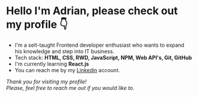 # Hello I'm Adrian, please check out my profile 👇

* I'm a selt-taught Frontend developer enthusiast who wants to expand his knowledge and step into IT business.
* Tech stack: **HTML, CSS, RWD, JavaScript, NPM, Web API's, Git, GitHub**
* I'm currently learning **React.js**
* You can reach me by my [Linkedin](https://www.linkedin.com/in/adrian-prajsnar/) account. <br>

*Thank you for visiting my profile! <br>
Please, feel free to reach me out if you would like to.*
